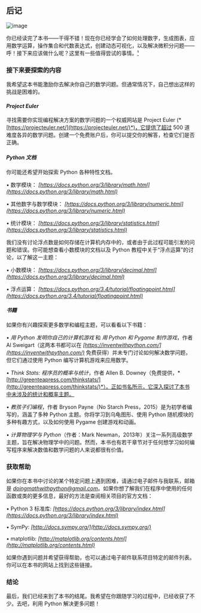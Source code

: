 ## **后记**

![image](images/common-01.jpg)

你已经读完了本书——干得不错！现在你已经学会了如何处理数字，生成图表，应用数学运算，操作集合和代数表达式，创建动态可视化，以及解决微积分问题——呼！接下来应该做什么呢？这里有一些值得尝试的事情。[¹](footnote.html#fn06)

### **接下来要探索的内容**

我希望这本书能激励你去解决你自己的数学问题。但通常情况下，自己想出这样的挑战是困难的。

#### ***Project Euler***

寻找需要你实现编程解决方案的数学问题的一个权威网站是 Project Euler (*[https://projecteuler.net/](https://projecteuler.net/)*)，它提供了超过 500 道难度各异的数学问题。创建一个免费账户后，你可以提交你的解答，检查它们是否正确。

#### ***Python 文档***

你可能还希望开始探索 Python 各种特性文档。

• 数学模块： *[https://docs.python.org/3/library/math.html](https://docs.python.org/3/library/math.html)*

• 其他数字与数学模块： *[https://docs.python.org/3/library/numeric.html](https://docs.python.org/3/library/numeric.html)*

• 统计模块： *[https://docs.python.org/3/library/statistics.html](https://docs.python.org/3/library/statistics.html)*

我们没有讨论浮点数是如何存储在计算机内存中的，或者由于此过程可能引发的问题和错误。你可能想查看小数模块的文档以及 Python 教程中关于“浮点运算”的讨论，以了解这一主题：

• 小数模块： *[https://docs.python.org/3/library/decimal.html](https://docs.python.org/3/library/decimal.html)*

• 浮点运算： *[https://docs.python.org/3.4/tutorial/floatingpoint.html](https://docs.python.org/3.4/tutorial/floatingpoint.html)*

#### ***书籍***

如果你有兴趣探索更多数学和编程主题，可以看看以下书籍：

• *用 Python 发明你自己的计算机游戏* 和 *用 Python 和 Pygame 制作游戏*，作者 Al Sweigart（这两本书都可以在 *[https://inventwithpython.com/](https://inventwithpython.com/)* 免费获得）并未专门讨论如何解决数学问题，但它们通过使用 Python 编写计算机游戏来应用数学。

• *Think Stats: 程序员的概率与统计*，作者 Allen B. Downey（免费提供，* [http://greenteapress.com/thinkstats/](http://greenteapress.com/thinkstats/)*）。正如书名所示，它深入探讨了本书中未涉及的统计和概率主题。

• *教孩子们编程*，作者 Bryson Payne（No Starch Press，2015）是为初学者编写的，涵盖了多种 Python 主题。你将学习到乌龟图形、使用 Python 随机模块的多种有趣方式，以及如何使用 Pygame 创建游戏和动画。

• *计算物理学与 Python*（作者：Mark Newman，2013年）关注一系列高级数学主题，旨在解决物理学中的问题。然而，本书也有若干章节对于任何想学习如何编写程序来解决数值和数学问题的人来说都很有价值。

### **获取帮助**

如果你在本书中讨论的某个特定问题上遇到困难，请通过电子邮件与我联系，邮箱是 *[doingmathwithpython@gmail.com](mailto:doingmathwithpython@gmail.com)*。如果你想了解我们在程序中使用的任何函数或类的更多信息，最好的方法是查阅相关项目的官方文档：

• Python 3 标准库: *[https://docs.python.org/3/library/index.html](https://docs.python.org/3/library/index.html)*

• SymPy: *[http://docs.sympy.org/](http://docs.sympy.org/)*

• matplotlib: *[http://matplotlib.org/contents.html](http://matplotlib.org/contents.html)*

如果你遇到问题并希望获得帮助，也可以通过电子邮件联系项目特定的邮件列表。你可以在本书的网站上找到这些链接。

### **结论**

最后，我们已经来到了本书的结尾。我希望在你跟随学习的过程中，已经收获了不少。去吧，利用 Python 解决更多问题！
